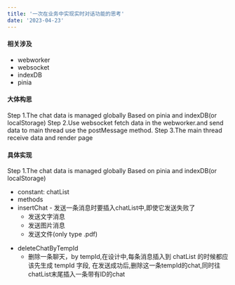 ```yaml
---
title: '一次在业务中实现实时对话功能的思考'
date: '2023-04-23'
---
```


#### 相关涉及

- webworker
- websocket
- indexDB
- pinia

#### 大体构思

Step 1.The chat data is managed globally Based on pinia and indexDB(or localStorage)
Step 2.Use websocket fetch data in the webworker.and send data to main thread use the postMessage method.
Step 3.The main thread receive data and render page


#### 具体实现

Step 1.The chat data is managed globally Based on pinia and indexDB(or localStorage)
 - constant: chatList
 - methods
  - insertChat - 发送一条消息时要插入chatList中,即使它发送失败了
    - 发送文字消息
    - 发送图片消息
    - 发送文件(only type .pdf)
  <!-- - updateChatById - 更新一条聊天的状态,比如一条原本失败的消息现在发送成功了 -->
  - deleteChatByTempId
    - 删除一条聊天，by tempId,在设计中,每条消息插入到 chatList 的时候都应该先生成 tempId 字段, 在发送成功后,删除这一条tempId的chat,同时往chatList末尾插入一条带有ID的chat
  
